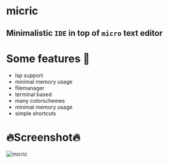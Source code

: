 # micric
## Minimalistic `IDE` in top of `micro` text editor

# Some features :muscle:
- lsp support
- minimal memory usage
- filemanager
- terminal based
- many colorschemes
- minimal memory usage
- simple shortcuts
# 🔥Screenshot🔥
![micric](https://cdn.discordapp.com/attachments/955362477137362954/969686986770227210/2022-04-29_22-49.png?raw=true)
